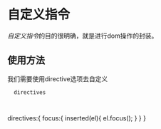 # 自定义指令

*自定义指令*的目的很明确，就是进行dom操作的封装。

## 使用方法

我们需要使用directive选项去自定义
```
  directives



```
directives:{
  focus:{
    inserted(el){
      el.focus();
    }
  }
}